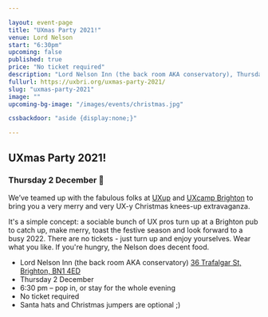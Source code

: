 ```yaml
---

layout: event-page  
title: "UXmas Party 2021!"
venue: Lord Nelson
start: "6:30pm"
upcoming: false
published: true
price: "No ticket required"
description: "Lord Nelson Inn (the back room AKA conservatory), Thursday 2 December, 6:30 pm – pop in, or stay for the whole evening, No ticket required."
fullurl: https://uxbri.org/uxmas-party-2021/
slug: "uxmas-party-2021"
image: ""
upcoming-bg-image: "/images/events/christmas.jpg"

cssbackdoor: "aside {display:none;}"

---
```


## UXmas Party 2021!

### Thursday 2 December 🎄

We’ve teamed up with the fabulous folks at [UXup](https://twitter.com/UXup_Brighton) and [UXcamp Brighton](https://www.uxcampbrighton.org/) to bring you a very merry and very UX-y Christmas knees-up extravaganza.

It's a simple concept: a sociable bunch of UX pros turn up at a Brighton pub to catch up, make merry, toast the festive season and look forward to a busy 2022. There are no tickets - just turn up and enjoy yourselves. Wear what you like. If you're hungry, the Nelson does decent food.

 - Lord Nelson Inn (the back room AKA conservatory) <a href="https://goo.gl/maps/cZpCtXY6uaR2hLnZ7" title="Google Map of The Lord Nelson Inn">36 Trafalgar St, Brighton, BN1 4ED</a>
 - Thursday 2 December
 - 6:30 pm – pop in, or stay for the whole evening
 - No ticket required
 - Santa hats and Christmas jumpers are optional ;)
